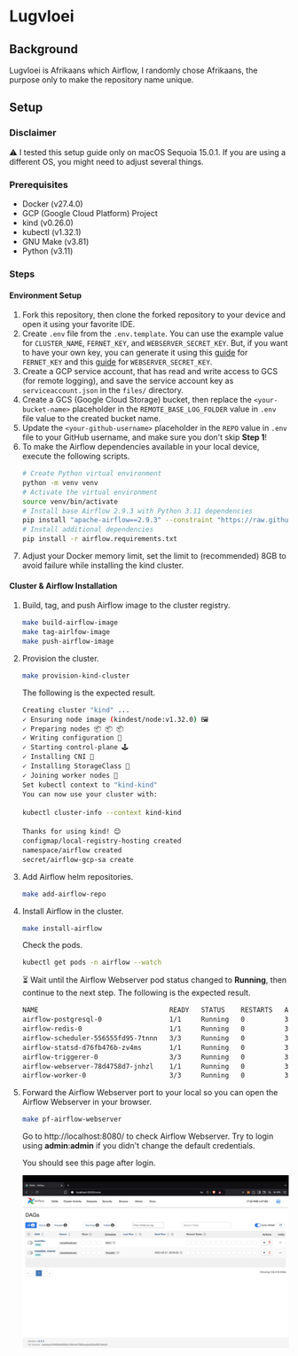 # Lugvloei

## Background
Lugvloei is Afrikaans which Airflow, I randomly chose Afrikaans, the purpose only to make the repository name unique.

## Setup
### Disclaimer
:warning: I tested this setup guide only on macOS Sequoia 15.0.1. If you are using a different OS, you might need to adjust several things.

### Prerequisites
- Docker (v27.4.0)
- GCP (Google Cloud Platform) Project
- kind (v0.26.0)
- kubectl (v1.32.1)
- GNU Make (v3.81)
- Python (v3.11)

### Steps
#### Environment Setup
1. Fork this repository, then clone the forked repository to your device and open it using your favorite IDE.
2. Create `.env` file from the `.env.template`. You can use the example value for `CLUSTER_NAME`, `FERNET_KEY`, and `WEBSERVER_SECRET_KEY`. But, if you want to have your own key, you can generate it using this [guide](https://airflow.apache.org/docs/apache-airflow/stable/security/secrets/fernet.html#generating-fernet-key) for `FERNET_KEY` and this [guide](https://airflow.apache.org/docs/helm-chart/stable/production-guide.html#webserver-secret-key) for `WEBSERVER_SECRET_KEY`.
3. Create a GCP service account, that has read and write access to GCS (for remote logging), and save the service account key as `serviceaccount.json` in the `files/` directory.
4. Create a GCS (Google Cloud Storage) bucket, then replace the `<your-bucket-name>` placeholder in the `REMOTE_BASE_LOG_FOLDER` value in `.env` file value to the created bucket name.
5. Update the `<your-github-username>` placeholder in the `REPO` value in `.env` file to your GitHub username, and make sure you don't skip **Step 1**!
6. To make the Airflow dependencies available in your local device, execute the following scripts.
    ```sh
    # Create Python virtual environment
    python -m venv venv
    # Activate the virtual environment
    source venv/bin/activate
    # Install base Airflow 2.9.3 with Python 3.11 dependencies
    pip install "apache-airflow==2.9.3" --constraint "https://raw.githubusercontent.com/apache/airflow/constraints-2.9.3/constraints-3.11.txt"
    # Install additional dependencies
    pip install -r airflow.requirements.txt
    ```
7. Adjust your Docker memory limit, set the limit to (recommended) 8GB to avoid failure while installing the kind cluster.

#### Cluster & Airflow Installation
1. Build, tag, and push Airflow image to the cluster registry.
    ```sh
    make build-airflow-image
    make tag-airlfow-image
    make push-airflow-image
    ```

2. Provision the cluster.
    ```sh
    make provision-kind-cluster
    ```
    The following is the expected result.
    ```sh
    Creating cluster "kind" ...
    ✓ Ensuring node image (kindest/node:v1.32.0) 🖼
    ✓ Preparing nodes 📦 📦 📦
    ✓ Writing configuration 📜
    ✓ Starting control-plane 🕹️
    ✓ Installing CNI 🔌
    ✓ Installing StorageClass 💾
    ✓ Joining worker nodes 🚜
    Set kubectl context to "kind-kind"
    You can now use your cluster with:

    kubectl cluster-info --context kind-kind

    Thanks for using kind! 😊
    configmap/local-registry-hosting created
    namespace/airflow created
    secret/airflow-gcp-sa create
    ```

3. Add Airflow helm repositories.
    ```sh
    make add-airflow-repo
    ```

4. Install Airflow in the cluster.
    ```sh
    make install-airflow
    ```
    Check the pods.
    ```sh
    kubectl get pods -n airflow --watch
    ```
    :hourglass_flowing_sand: Wait until the Airflow Webserver pod status changed to **Running**, then continue to the next step. The following is the expected result.
    ```sh
    NAME                                 READY   STATUS    RESTARTS   AGE
    airflow-postgresql-0                 1/1     Running   0          3m23s
    airflow-redis-0                      1/1     Running   0          3m23s
    airflow-scheduler-556555fd95-7tnnn   3/3     Running   0          3m23s
    airflow-statsd-d76fb476b-zv4ms       1/1     Running   0          3m23s
    airflow-triggerer-0                  3/3     Running   0          3m23s
    airflow-webserver-78d4758d7-jnhzl    1/1     Running   0          3m23s
    airflow-worker-0                     3/3     Running   0          3m23s
    ```

5. Forward the Airflow Webserver port to your local so you can open the Airflow Webserver in your browser.
    ```sh
    make pf-airflow-webserver
    ```
    Go to http://localhost:8080/ to check Airflow Webserver. Try to login using **admin**:**admin** if you didn't change the default credentials.

    You should see this page after login.

    ![Airflow Webserver](docs/assets/airflow-webserver.png)
